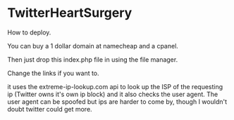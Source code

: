 # TwitterHeartSurgery

How to deploy.

You can buy a 1 dollar domain at namecheap and a cpanel.
 
 
 Then just drop this index.php file in using the file manager.
 
 Change the links if you want to.
 
 
 it uses the extreme-ip-lookup.com api to look up the ISP of the requesting ip (Twitter owns it's own ip block) and it also checks the user agent. The user agent can be spoofed
 but ips are harder to come by, though I wouldn't doubt twitter could get more.
 
 
 
 
